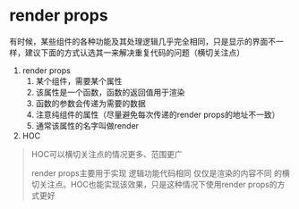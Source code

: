 # render props

有时候，某些组件的各种功能及其处理逻辑几乎完全相同，只是显示的界面不一样，建议下面的方式认选其一来解决重复代码的问题（横切关注点）

1. render props
   1. 某个组件，需要某个属性
   2. 该属性是一个函数，函数的返回值用于渲染
   3. 函数的参数会传递为需要的数据
   4. 注意纯组件的属性（尽量避免每次传递的render props的地址不一致）
   5. 通常该属性的名字叫做render
2. HOC

> HOC可以横切关注点的情况更多、范围更广
>
> render props主要用于实现 逻辑功能代码相同 仅仅是渲染的内容不同 的横切关注点。HOC也能实现该效果，只是这种情况下使用render props的方式更好